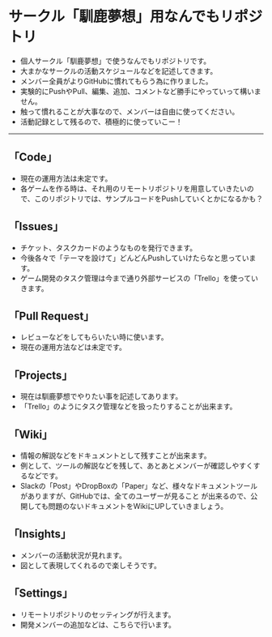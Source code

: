 # サークル「馴鹿夢想」用なんでもリポジトリ
* 個人サークル「馴鹿夢想」で使うなんでもリポジトリです。
* 大まかなサークルの活動スケジュールなどを記述してきます。
* メンバー全員がよりGitHubに慣れてもらう為に作りました。
* 実験的にPushやPull、編集、追加、コメントなど勝手にやっていって構いません。
* 触って慣れることが大事なので、メンバーは自由に使ってください。
* 活動記録として残るので、積極的に使っていこー！

---
## 「Code」
* 現在の運用方法は未定です。
* 各ゲームを作る時は、それ用のリモートリポジトリを用意していきたいので、このリポジトリでは、サンプルコードをPushしていくとかになるかも？
## 「Issues」
* チケット、タスクカードのようなものを発行できます。
* 今後各々で「テーマを設けて」どんどんPushしていけたらなと思っています。
* ゲーム開発のタスク管理は今まで通り外部サービスの「Trello」を使っていきます。
## 「Pull Request」
* レビューなどをしてもらいたい時に使います。
* 現在の運用方法などは未定です。
## 「Projects」
* 現在は馴鹿夢想でやりたい事を記述してあります。
* 「Trello」のようにタスク管理などを扱ったりすることが出来ます。
## 「Wiki」
* 情報の解説などをドキュメントとして残すことが出来ます。
* 例として、ツールの解説などを残して、あとあとメンバーが確認しやすくするなどです。
* Slackの「Post」やDropBoxの「Paper」など、様々なドキュメントツールがありますが、GitHubでは、全てのユーザーが見ること
が出来るので、公開しても問題のないドキュメントをWikiにUPしていきましょう。
## 「Insights」
* メンバーの活動状況が見れます。
* 図として表現してくれるので楽しそうです。
## 「Settings」
* リモートリポジトリのセッティングが行えます。
* 開発メンバーの追加などは、こちらで行います。
